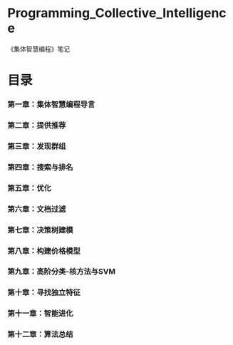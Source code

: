 # Programming_Collective_Intelligence
《集体智慧编程》笔记

# 目录
### 第一章：集体智慧编程导言
### 第二章：提供推荐
### 第三章：发现群组
### 第四章：搜索与排名
### 第五章：优化
### 第六章：文档过滤
### 第七章：决策树建模
### 第八章：构建价格模型
### 第九章：高阶分类-核方法与SVM
### 第十章：寻找独立特征
### 第十一章：智能进化
### 第十二章：算法总结

